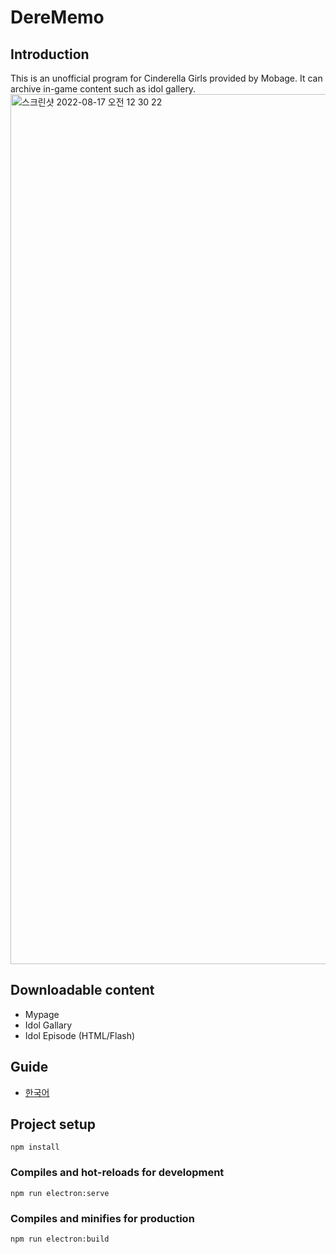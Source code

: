 # DereMemo

## Introduction
This is an unofficial program for Cinderella Girls provided by Mobage. It can archive in-game content such as idol gallery.
<img width="1392" alt="스크린샷 2022-08-17 오전 12 30 22" src="https://user-images.githubusercontent.com/111185111/184919103-5be452a6-994c-4469-8654-4a269b9ee26c.png">

## Downloadable content
* Mypage 
* Idol Gallary
* Idol Episode (HTML/Flash)

## Guide
* [한국어](https://github.com/redribbon0403/DereMemo/blob/master/GUIDE_KOR.md) 

## Project setup
```
npm install
```

### Compiles and hot-reloads for development
```
npm run electron:serve
```

### Compiles and minifies for production
```
npm run electron:build
```

